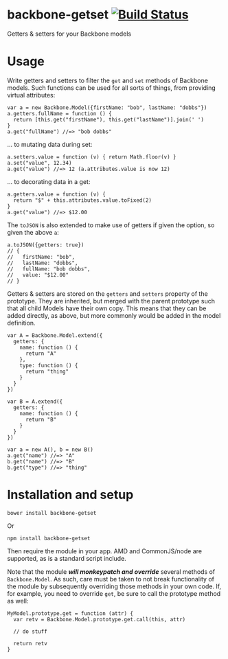 backbone-getset [![Build Status](https://travis-ci.org/numbers1311407/backbone-getset.png)](http://travis-ci.org/numbers1311407/backbone-getset)
===

Getters & setters for your Backbone models


Usage
===

Write getters and setters to filter the `get` and `set` methods of Backbone
models.  Such functions can be used for all sorts of things, from providing
virtual attributes:

    var a = new Backbone.Model({firstName: "bob", lastName: "dobbs"})
    a.getters.fullName = function () { 
      return [this.get("firstName"), this.get("lastName")].join(' ')
    }
    a.get("fullName") //=> "bob dobbs"

... to mutating data during set:

    a.setters.value = function (v) { return Math.floor(v) }
    a.set("value", 12.34)
    a.get("value") //=> 12 (a.attributes.value is now 12)
  
... to decorating data in a get:

    a.getters.value = function (v) { 
      return "$" + this.attributes.value.toFixed(2)
    }
    a.get("value") //=> $12.00


The `toJSON` is also extended to make use of getters if given the option,
so given the above `a`:

    a.toJSON({getters: true})
    // { 
    //   firstName: "bob",
    //   lastName: "dobbs",
    //   fullName: "bob dobbs",
    //   value: "$12.00" 
    // }


Getters & setters are stored on the `getters` and `setters` property of the
prototype.  They are inherited, but merged with the parent prototype such
that all child Models have their own copy.  This means that they can be
added directly, as above, but more commonly would be added in the model
definition.  


    var A = Backbone.Model.extend({
      getters: {
        name: function () {
          return "A"
        },
        type: function () {
          return "thing"
        }
      }
    })

    var B = A.extend({
      getters: {
        name: function () {
          return "B"
        }
      }
    })

    var a = new A(), b = new B()
    a.get("name") //=> "A"
    b.get("name") //=> "B"
    b.get("type") //=> "thing"



Installation and setup
===

    bower install backbone-getset

Or

    npm install backbone-getset


Then require the module in your app.  AMD and CommonJS/node are supported,
as is a standard script include.

Note that the module ***will monkeypatch and override*** several methods of
`Backbone.Model`.  As such, care must be taken to not break functionality
of the module by subsequently overriding those methods in your own code.
If, for example, you need to override `get`, be sure to call the prototype
method as well:

    MyModel.prototype.get = function (attr) {
      var retv = Backbone.Model.prototype.get.call(this, attr)

      // do stuff

      return retv
    }
